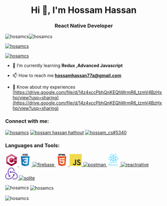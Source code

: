 <h1 align="center">Hi 👋, I'm Hossam Hassan</h1>
<h3 align="center">React Native Developer</h3>
<img scr="https://www.google.com/imgres?imgurl=https%3A%2F%2Fe3arabi.com%2Fwp-content%2Fuploads%2F2020%2F12%2FReact-Native-Titre.png&imgrefurl=https%3A%2F%2Fe3arabi.com%2F%25D8%25A7%25D9%2584%25D8%25AA%25D9%2582%25D9%2586%25D9%258A%25D8%25A9%2F%25D9%2584%25D8%25BA%25D8%25A9-%25D8%25A8%25D8%25B1%25D9%2585%25D8%25AC%25D8%25A9%2F%25D9%2585%25D8%25A7-%25D9%2587%25D9%2588-%25D8%25A7%25D9%2584-react-native-%25D8%259F-%25D9%2588%25D9%2585%25D8%25A7-%25D9%2587%25D9%258A-%25D8%25A3%25D9%2587%25D9%2585-%25D8%25A7%25D8%25B3%25D8%25AA%25D8%25AE%25D8%25AF%25D8%25A7%25D9%2585%25D8%25A7%25D8%25AA%25D9%2587%25D8%259F%2F&tbnid=NAK42nTUt75OsM&vet=12ahUKEwjdvfmA9K31AhXbiv0HHTuMBmUQMygBegUIARC4AQ..i&docid=jrczLwLIs44N3M&w=2000&h=1000&q=react%20native&ved=2ahUKEwjdvfmA9K31AhXbiv0HHTuMBmUQMygBegUIARC4AQ" alt="hosamcs"
<p align="left"> <img src="https://komarev.com/ghpvc/?username=hosamcs&label=Profile%20views&color=0e75b6&style=flat" alt="hosamcs" /> </p>

<p align="left"> <a href="https://github.com/ryo-ma/github-profile-trophy"><img src="https://github-profile-trophy.vercel.app/?username=hosamcs" alt="hosamcs" /></a> </p>

<p align="left"> <a href="https://twitter.com/hosamcs" target="blank"><img src="https://img.shields.io/twitter/follow/hosamcs?logo=twitter&style=for-the-badge" alt="hosamcs" /></a> </p>

- 🌱 I’m currently learning **Redux ,Advanced Javascript**

- 📫 How to reach me **hossamhassan77a@gmail.com**

- 📄 Know about my experiences [https://drive.google.com/file/d/14z4xccPbhQnKEQhWrmR6_tzmV4BzHxhp/view?usp=sharing](https://drive.google.com/file/d/14z4xccPbhQnKEQhWrmR6_tzmV4BzHxhp/view?usp=sharing)

<h3 align="left">Connect with me:</h3>
<p align="left">
<a href="https://twitter.com/hosamcs" target="blank"><img align="center" src="https://raw.githubusercontent.com/rahuldkjain/github-profile-readme-generator/master/src/images/icons/Social/twitter.svg" alt="hosamcs" height="30" width="40" /></a>
<a href="https://linkedin.com/in/hossam hassan hathout" target="blank"><img align="center" src="https://raw.githubusercontent.com/rahuldkjain/github-profile-readme-generator/master/src/images/icons/Social/linked-in-alt.svg" alt="hossam hassan hathout" height="30" width="40" /></a>
<a href="https://discord.gg/hossam_cs#5340" target="blank"><img align="center" src="https://raw.githubusercontent.com/rahuldkjain/github-profile-readme-generator/master/src/images/icons/Social/discord.svg" alt="hossam_cs#5340" height="30" width="40" /></a>
</p>

<h3 align="left">Languages and Tools:</h3>
<p align="left"> <a href="https://www.w3schools.com/cpp/" target="_blank" rel="noreferrer"> <img src="https://raw.githubusercontent.com/devicons/devicon/master/icons/cplusplus/cplusplus-original.svg" alt="cplusplus" width="40" height="40"/> </a> <a href="https://www.w3schools.com/css/" target="_blank" rel="noreferrer"> <img src="https://raw.githubusercontent.com/devicons/devicon/master/icons/css3/css3-original-wordmark.svg" alt="css3" width="40" height="40"/> </a> <a href="https://firebase.google.com/" target="_blank" rel="noreferrer"> <img src="https://www.vectorlogo.zone/logos/firebase/firebase-icon.svg" alt="firebase" width="40" height="40"/> </a> <a href="https://www.w3.org/html/" target="_blank" rel="noreferrer"> <img src="https://raw.githubusercontent.com/devicons/devicon/master/icons/html5/html5-original-wordmark.svg" alt="html5" width="40" height="40"/> </a> <a href="https://developer.mozilla.org/en-US/docs/Web/JavaScript" target="_blank" rel="noreferrer"> <img src="https://raw.githubusercontent.com/devicons/devicon/master/icons/javascript/javascript-original.svg" alt="javascript" width="40" height="40"/> </a> <a href="https://postman.com" target="_blank" rel="noreferrer"> <img src="https://www.vectorlogo.zone/logos/getpostman/getpostman-icon.svg" alt="postman" width="40" height="40"/> </a> <a href="https://reactjs.org/" target="_blank" rel="noreferrer"> <img src="https://raw.githubusercontent.com/devicons/devicon/master/icons/react/react-original-wordmark.svg" alt="react" width="40" height="40"/> </a> <a href="https://reactnative.dev/" target="_blank" rel="noreferrer"> <img src="https://reactnative.dev/img/header_logo.svg" alt="reactnative" width="40" height="40"/> </a> <a href="https://redux.js.org" target="_blank" rel="noreferrer"> <img src="https://raw.githubusercontent.com/devicons/devicon/master/icons/redux/redux-original.svg" alt="redux" width="40" height="40"/> </a> <a href="https://www.sqlite.org/" target="_blank" rel="noreferrer"> <img src="https://www.vectorlogo.zone/logos/sqlite/sqlite-icon.svg" alt="sqlite" width="40" height="40"/> </a> </p>

<p><img align="left" src="https://github-readme-stats.vercel.app/api/top-langs?username=hosamcs&show_icons=true&locale=en&layout=compact" alt="hosamcs" /></p>

<p>&nbsp;<img align="center" src="https://github-readme-stats.vercel.app/api?username=hosamcs&show_icons=true&locale=en" alt="hosamcs" /></p>

<p><img align="center" src="https://github-readme-streak-stats.herokuapp.com/?user=hosamcs&" alt="hosamcs" /></p>
